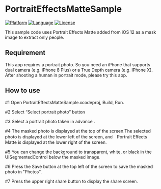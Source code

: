 # PortraitEffectsMatteSample
[![Platform](http://img.shields.io/badge/platform-ios-blue.svg?style=flat
)](https://developer.apple.com/iphone/index.action)
[![Language](http://img.shields.io/badge/language-swift-brightgreen.svg?style=flat
)](https://developer.apple.com/swift)
[![License](http://img.shields.io/badge/license-MIT-lightgrey.svg?style=flat
)](http://mit-license.org)

This sample code uses Portrait Effects Matte added from iOS 12 as a mask image to extract only people.

## Requirement
This app requires a portrait photo.
So you need an iPhone that supports dual camera (e.g. iPhone 8 Plus) or a True Depth camera (e.g. IPhone X).
After shooting a human in portrait mode, please try this app.

## How to use
#1 Open PortraitEffectsMatteSample.xcodeproj, Build, Run.

#2 Select “Select portrait photo” button

#3 Select a portrait photo taken in advance .

#4 The masked photo is displayed at the top of the screen.The selected photo is displayed at the lower left of the screen, and　Portrait Effects Matte is displayed at the lower right of the screen.

#5 You can change the background to transparent, white, or black in the UISegmentedControl below the masked image.

#6 Press the Save button at the top left of the screen to save the masked photo in "Photos".

#7 Press the upper right share button to display the share screen.
